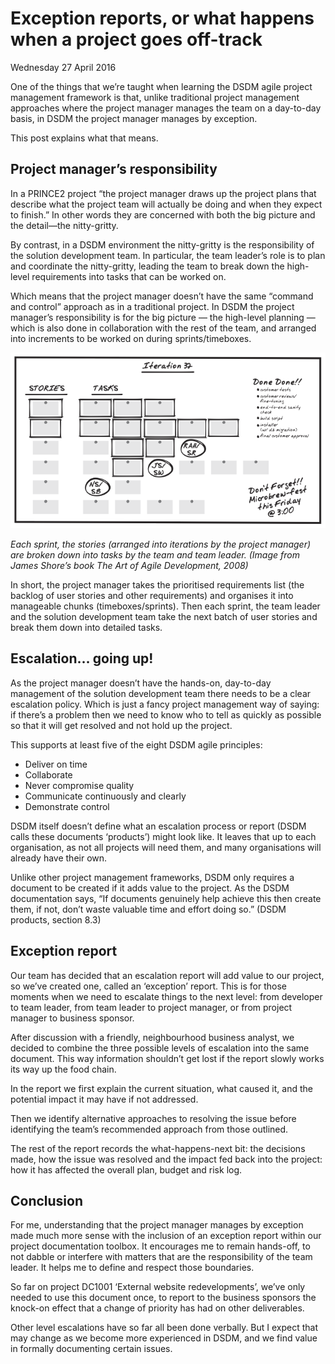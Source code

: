 # Exception reports, or what happens when a project goes off-track

Wednesday 27 April 2016

One of the things that we’re taught when learning the DSDM agile project management framework is that, unlike traditional project management approaches where the project manager manages the team on a day-to-day basis, in DSDM the project manager manages by exception.

This post explains what that means.


## Project manager’s responsibility

In a PRINCE2 project “the project manager draws up the project plans that describe what the project team will actually be doing and when they expect to finish.” In other words they are concerned with both the big picture and the detail—the nitty-gritty.

By contrast, in a DSDM environment the nitty-gritty is the responsibility of the solution development team. In particular, the team leader’s role is to plan and coordinate the nitty-gritty, leading the team to break down the high-level requirements into tasks that can be worked on.

Which means that the project manager doesn’t have the same “command and control” approach as in a traditional project. In DSDM the project manager’s responsibility is for the big picture — the high-level planning — which is also done in collaboration with the rest of the team, and arranged into increments to be worked on during sprints/timeboxes.

![Each sprint the stories are broken down into tasks. (Image from James Shore's book The Art of Agile Development)](img/2016-04-27-james-shore-iteration-plan.png)

_Each sprint, the stories (arranged into iterations by the project manager) are broken down into tasks by the team and team leader. (Image from James Shore’s book The Art of Agile Development, 2008)_

In short, the project manager takes the prioritised requirements list (the backlog of user stories and other requirements) and organises it into manageable chunks (timeboxes/sprints). Then each sprint, the team leader and the solution development team take the next batch of user stories and break them down into detailed tasks.


## Escalation… going up!

As the project manager doesn’t have the hands-on, day-to-day management of the solution development team there needs to be a clear escalation policy. Which is just a fancy project management way of saying: if there’s a problem then we need to know who to tell as quickly as possible so that it will get resolved and not hold up the project.

This supports at least five of the eight DSDM agile principles:

* Deliver on time
* Collaborate
* Never compromise quality
* Communicate continuously and clearly
* Demonstrate control

DSDM itself doesn’t define what an escalation process or report (DSDM calls these documents ‘products’) might look like. It leaves that up to each organisation, as not all projects will need them, and many organisations will already have their own.

Unlike other project management frameworks, DSDM only requires a document to be created if it adds value to the project. As the DSDM documentation says, “If documents genuinely help achieve this then create them, if not, don’t waste valuable time and effort doing so.” (DSDM products, section 8.3)


## Exception report

Our team has decided that an escalation report will add value to our project, so we’ve created one, called an ‘exception’ report. This is for those moments when we need to escalate things to the next level: from developer to team leader, from team leader to project manager, or from project manager to business sponsor.

After discussion with a friendly, neighbourhood business analyst, we decided to combine the three possible levels of escalation into the same document. This way information shouldn’t get lost if the report slowly works its way up the food chain.

In the report we first explain the current situation, what caused it, and the potential impact it may have if not addressed.

Then we identify alternative approaches to resolving the issue before identifying the team’s recommended approach from those outlined.

The rest of the report records the what-happens-next bit: the decisions made, how the issue was resolved and the impact fed back into the project: how it has affected the overall plan, budget and risk log.


## Conclusion

For me, understanding that the project manager manages by exception made much more sense with the inclusion of an exception report within our project documentation toolbox. It encourages me to remain hands-off, to not dabble or interfere with matters that are the responsibility of the team leader. It helps me to define and respect those boundaries.

So far on project DC1001 ‘External website redevelopments’, we’ve only needed to use this document once, to report to the business sponsors the knock-on effect that a change of priority has had on other deliverables.

Other level escalations have so far all been done verbally. But I expect that may change as we become more experienced in DSDM, and we find value in formally documenting certain issues.